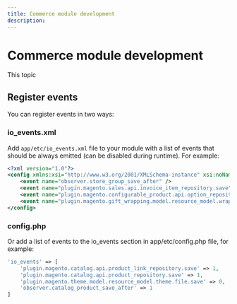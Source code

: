 ```yaml
---
title: Commerce module development
description: 
---
```


# Commerce module development

This topic 

## Register events

You can register events in two ways:

### io_events.xml

Add `app/etc/io_events.xml` file to your module with a list of events that should be always emitted (can be disabled during runtime). For example:

```xml
<?xml version="1.0"?>
<config xmlns:xsi="http://www.w3.org/2001/XMLSchema-instance" xsi:noNamespaceSchemaLocation="urn:magento:module-commerce-events-client/etc/io_events.xsd">
    <event name="observer.store_group_save_after" />
    <event name="plugin.magento.sales.api.invoice_item_repository.save" />
    <event name="plugin.magento.configurable_product.api.option_repository.save" />
    <event name="plugin.magento.gift_wrapping.model.resource_model.wrapping.save" />
</config>
```

### config.php

Or add a list of events to the io_events section in app/etc/config.php file, for example:

```php
'io_events' => [
    'plugin.magento.catalog.api.product_link_repository.save' => 1,
    'plugin.magento.catalog.api.product_repository.save' => 1,
    'plugin.magento.theme.model.resource_model.theme.file.save' => 0,
    'observer.catalog_product_save_after' => 1
]
```